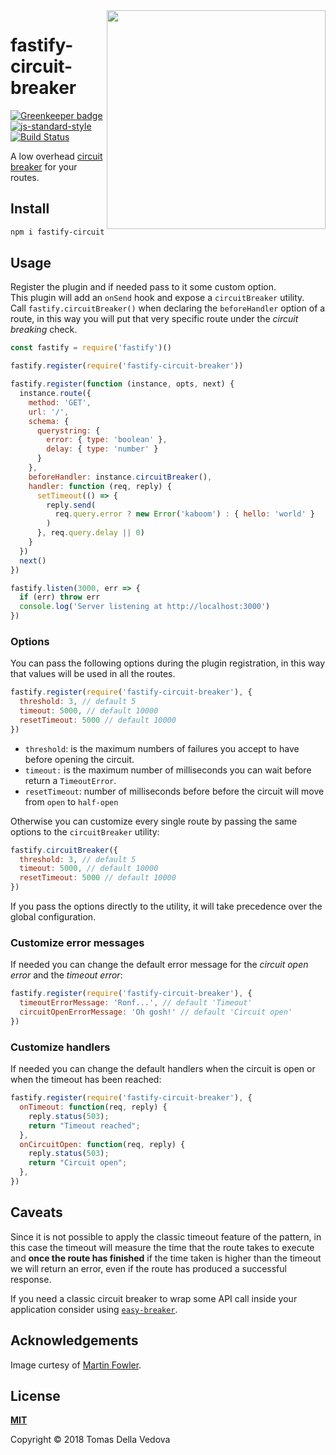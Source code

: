 <img align="right" width="350" height="auto" src="https://martinfowler.com/bliki/images/circuitBreaker/state.png">

# fastify-circuit-breaker

[![Greenkeeper badge](https://badges.greenkeeper.io/fastify/fastify-circuit-breaker.svg)](https://greenkeeper.io/)
[![js-standard-style](https://img.shields.io/badge/code%20style-standard-brightgreen.svg?style=flat)](http://standardjs.com/)  [![Build Status](https://travis-ci.org/delvedor/easy-breaker.svg?branch=master)](https://travis-ci.org/delvedor/easy-breaker)

A low overhead [circuit breaker](https://martinfowler.com/bliki/CircuitBreaker.html) for your routes.

## Install

```sh
npm i fastify-circuit-breaker
```

## Usage

Register the plugin and if needed pass to it some custom option.<br>
This plugin will add an `onSend` hook and expose a `circuitBreaker` utility.<br>
Call `fastify.circuitBreaker()` when declaring the `beforeHandler` option of a route, in this way you will put that very specific route under the *circuit breaking* check.

```js
const fastify = require('fastify')()

fastify.register(require('fastify-circuit-breaker'))

fastify.register(function (instance, opts, next) {
  instance.route({
    method: 'GET',
    url: '/',
    schema: {
      querystring: {
        error: { type: 'boolean' },
        delay: { type: 'number' }
      }
    },
    beforeHandler: instance.circuitBreaker(),
    handler: function (req, reply) {
      setTimeout(() => {
        reply.send(
          req.query.error ? new Error('kaboom') : { hello: 'world' }
        )
      }, req.query.delay || 0)
    }
  })
  next()
})

fastify.listen(3000, err => {
  if (err) throw err
  console.log('Server listening at http://localhost:3000')
})
```

### Options

You can pass the following options during the plugin registration, in this way that values will be used in all the routes.

```js
fastify.register(require('fastify-circuit-breaker'), {
  threshold: 3, // default 5
  timeout: 5000, // default 10000
  resetTimeout: 5000 // default 10000
})

```
- `threshold`: is the maximum numbers of failures you accept to have before opening the circuit.
- `timeout:` is the maximum number of milliseconds you can wait before return a `TimeoutError`.
- `resetTimeout`: number of milliseconds before before the circuit will move from `open` to `half-open`

Otherwise you can customize every single route by passing the same options to the `circuitBreaker` utility:

```js
fastify.circuitBreaker({
  threshold: 3, // default 5
  timeout: 5000, // default 10000
  resetTimeout: 5000 // default 10000
})
```

If you pass the options directly to the utility, it will take precedence over the global configuration.

### Customize error messages

If needed you can change the default error message for the *circuit open error* and the *timeout error*:

```js
fastify.register(require('fastify-circuit-breaker'), {
  timeoutErrorMessage: 'Ronf...', // default 'Timeout'
  circuitOpenErrorMessage: 'Oh gosh!' // default 'Circuit open'
})
```

### Customize handlers

If needed you can change the default handlers when the circuit is open or when the timeout has been reached:

```js
fastify.register(require('fastify-circuit-breaker'), {
  onTimeout: function(req, reply) {
    reply.status(503);
    return "Timeout reached";
  },
  onCircuitOpen: function(req, reply) {
    reply.status(503);
    return "Circuit open";
  },
})
```

## Caveats

Since it is not possible to apply the classic timeout feature of the pattern, in this case the timeout will measure the time that the route takes to execute and **once the route has finished** if the time taken is higher than the timeout we will return an error, even if the route has produced a successful response.

If you need a classic circuit breaker to wrap some API call inside your application consider using [`easy-breaker`](https://github.com/delvedor/easy-breaker).

## Acknowledgements

Image curtesy of [Martin Fowler](https://martinfowler.com/bliki/CircuitBreaker.html).

<a name="license"></a>
## License
**[MIT](https://github.com/fastify/fastify-circuit-breaker/blob/master/LICENSE)**<br>

Copyright © 2018 Tomas Della Vedova
